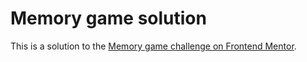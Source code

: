 # Memory game solution

This is a solution to the [Memory game challenge on Frontend Mentor](https://www.frontendmentor.io/challenges/memory-game-vse4WFPvM).

<!-- ## Links

- Solution URL: [Frontend Mentor](https://www.frontendmentor.io/solutions/memory-game-54_cK32nNw)
- Live Site URL: [Live Demo](https://memory-game-fem-ionstici.vercel.app/)

## Features

- Play the Memory Game either solo or multiplayer (up to 4 players)
- Set the theme to use numbers or icons within the tiles + custom shape
- Choose to play on either a 6x6 or 4x4 grid
- View your previous game results (data stored in localStorage)
- Give custom player names by clicking on player score boxes

## Screenshot

![](./public/screenshot.png)

## Build with

- [React](https://react.dev/) - JS library
- Scss for writing CSS
- [Animista](https://animista.net/) for animations

## What I learned

By using just one property `aspect-ratio`, we can keep the shape of the box as square when scaling down the screen.

```css
.container {
  width: 100%;
  aspect-ratio: 1 / 1;
}
```

Note that for this to work for Safari, the `width` property is also needed.

## Author

- LinkedIn - [in/ionstici](https://www.linkedin.com/in/ionstici/)
- Twitter - [@ionsticidev](https://twitter.com/ionsticidev)
- Frontend Mentor - [@ionStici](https://www.frontendmentor.io/profile/ionStici) -->
